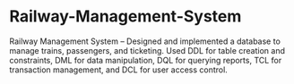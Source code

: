 # Railway-Management-System
Railway Management System – Designed and implemented a database to manage trains, passengers, and ticketing. Used DDL for table creation and constraints, DML for data manipulation, DQL for querying reports, TCL for transaction management, and DCL for user access control. 
